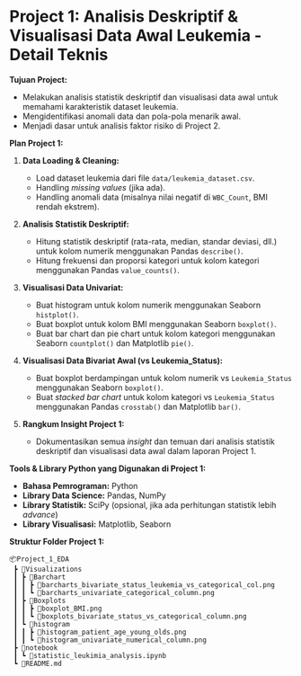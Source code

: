 # Project 1: Analisis Deskriptif & Visualisasi Data Awal Leukemia - Detail Teknis

**Tujuan Project:**

*   Melakukan analisis statistik deskriptif dan visualisasi data awal untuk memahami karakteristik dataset leukemia.
*   Mengidentifikasi anomali data dan pola-pola menarik awal.
*   Menjadi dasar untuk analisis faktor risiko di Project 2.

**Plan Project 1:**

1.  **Data Loading & Cleaning:**
    *   Load dataset leukemia dari file `data/leukemia_dataset.csv`.
    *   Handling *missing values* (jika ada).
    *   Handling anomali data (misalnya nilai negatif di `WBC_Count`, BMI rendah ekstrem).

2.  **Analisis Statistik Deskriptif:**
    *   Hitung statistik deskriptif (rata-rata, median, standar deviasi, dll.) untuk kolom numerik menggunakan Pandas `describe()`.
    *   Hitung frekuensi dan proporsi kategori untuk kolom kategori menggunakan Pandas `value_counts()`.

3.  **Visualisasi Data Univariat:**
    *   Buat histogram untuk kolom numerik menggunakan Seaborn `histplot()`.
    *   Buat boxplot untuk kolom BMI menggunakan Seaborn `boxplot()`.
    *   Buat bar chart dan pie chart untuk kolom kategori menggunakan Seaborn `countplot()` dan Matplotlib `pie()`.

4.  **Visualisasi Data Bivariat Awal (vs Leukemia_Status):**
    *   Buat boxplot berdampingan untuk kolom numerik vs `Leukemia_Status` menggunakan Seaborn `boxplot()`.
    *   Buat *stacked bar chart* untuk kolom kategori vs `Leukemia_Status` menggunakan Pandas `crosstab()` dan Matplotlib `bar()`.

5.  **Rangkum Insight Project 1:**
    *   Dokumentasikan semua *insight* dan temuan dari analisis statistik deskriptif dan visualisasi data awal dalam laporan Project 1.

**Tools & Library Python yang Digunakan di Project 1:**

*   **Bahasa Pemrograman:** Python
*   **Library Data Science:** Pandas, NumPy
*   **Library Statistik:** SciPy (opsional, jika ada perhitungan statistik lebih *advance*)
*   **Library Visualisasi:** Matplotlib, Seaborn

**Struktur Folder Project 1:**

```ASSCII
📦Project_1_EDA
 ┣ 📂Visualizations
 ┃ ┣ 📂Barchart
 ┃ ┃ ┣ 📜barcharts_bivariate_status_leukemia_vs_categorical_col.png
 ┃ ┃ ┗ 📜barcharts_univariate_categorical_column.png
 ┃ ┣ 📂Boxplots
 ┃ ┃ ┣ 📜boxplot_BMI.png
 ┃ ┃ ┗ 📜boxplots_bivariate_status_vs_categorical_column.png
 ┃ ┗ 📂histogram
 ┃ ┃ ┣ 📜histogram_patient_age_young_olds.png
 ┃ ┃ ┗ 📜histogram_univariate_numerical_column.png
 ┣ 📂notebook
 ┃ ┗ 📜statistic_leukimia_analysis.ipynb
 ┗ 📜README.md
```